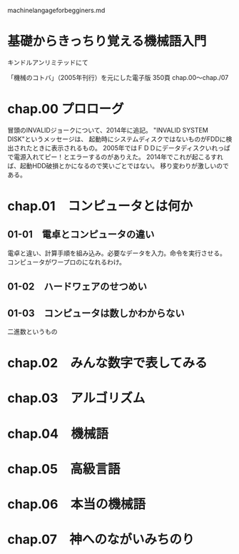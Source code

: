 machinelangageforbegginers.md

# 基礎からきっちり覚える機械語入門

キンドルアンリミテッドにて

「機械のコトバ」（2005年刊行）を元にした電子版
350頁
chap.00～chap./07

# chap.00 プロローグ

冒頭のINVALIDジョークについて、2014年に追記。
"INVALID SYSTEM DISK"というメッセージは、
起動時にシステムディスクではないものがFDDに検出されたときに表示されるもの。
2005年ではＦＤＤにデータディスクいれっぱで電源入れてピー！とエラーするのがありえた。
2014年でこれが起こるすれば、起動HDD破損とかになるので笑いごとではない。
移り変わりが激しいのである。

# chap.01　コンピュータとは何か

## 01-01　電卓とコンピュータの違い

電卓と違い、計算手順を組み込み。必要なデータを入力。命令を実行させる。
コンピュータがワープロのになれるわけ。

## 01-02　ハードワェアのせつめい

## 01-03　コンピュータは数しかわからない

二進数というもの

# chap.02　みんな数字で表してみる



# chap.03　アルゴリズム

# chap.04　機械語

# chap.05　高級言語

# chap.06　本当の機械語

# chap.07　神へのながいみちのり　




